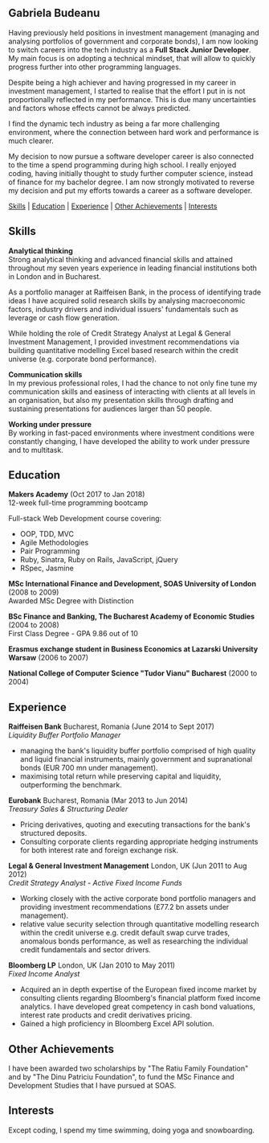 ## Gabriela Budeanu

Having previously held positions in investment management (managing and analysing portfolios of government and corporate bonds), I am now looking to switch careers into the tech industry as a **Full Stack Junior Developer**. My main focus is on adopting a technical mindset, that will allow to quickly progress further into other programming languages.

Despite being a high achiever and having progressed in my career in investment management, I started to realise that the effort I put in is not proportionally reflected in my performance. This is due many uncertainties and factors whose effects cannot be always predicted.

I find the dynamic tech industry as being a far more challenging environment, where the connection between hard work and performance is much clearer.

My decision to now pursue a software developer career is also connected to the time a spend programming during high school. I really enjoyed coding, having initially thought to study further computer science, instead of finance for my bachelor degree. I am now strongly motivated to reverse my decision and put my efforts towards a career as a software developer.

[Skills](#skills) | [Education](#education) | [Experience](#experience) | [Other Achievements](#Other-Achievements) | [Interests](#interests)

## <a name="skills">Skills</a>

**Analytical thinking**<br/>
Strong analytical thinking and advanced financial skills and attained throughout my seven years experience in leading financial institutions both in London and in Bucharest.

As a portfolio manager at Raiffeisen Bank, in the process of identifying trade ideas I have acquired solid research skills by analysing macroeconomic factors, industry drivers and individual issuers' fundamentals such as leverage or cash flow generation.

While holding the role of Credit Strategy Analyst at Legal & General Investment Management, I provided investment recommendations via building quantitative modelling Excel based research within the credit universe (e.g. corporate bond performance).

**Communication skills**<br/>
In my previous professional roles, I had the chance to not only fine tune my communication skills and easiness of interacting with clients at all levels in an organisation, but also my presentation skills through drafting and sustaining presentations for audiences larger than 50 people.

**Working under pressure** <br/>
By working in fast-paced environments where investment conditions were constantly changing, I have developed the ability to work under pressure and to multitask.

## <a name="education">Education</a>

**Makers Academy** (Oct 2017 to Jan 2018) <br />
12-week full-time programming bootcamp

Full-stack Web Development course covering:
- OOP, TDD, MVC
- Agile Methodologies
- Pair Programming
- Ruby, Sinatra, Ruby on Rails, JavaScript, jQuery
- RSpec, Jasmine

**MSc International Finance and Development, SOAS University of London** (2008 to 2009) <br/>
Awarded MSc Degree with Distinction

**BSc Finance and Banking, The Bucharest Academy of Economic Studies** (2004 to 2008) <br />
First Class Degree - GPA 9.86 out of 10

**Erasmus exchange student in Business Economics at Lazarski University Warsaw** (2006 to 2007)

**National College of Computer Science "Tudor Vianu" Bucharest** (2000 to 2004)

## <a name="Experience">Experience</a>

**Raiffeisen Bank** Bucharest, Romania (June 2014 to Sept 2017)    
*Liquidity Buffer Portfolio Manager*

- managing the bank's liquidity buffer portfolio comprised of high quality and liquid financial instruments, mainly government and supranational bonds (EUR 700 mn under management).
- maximising total return while preserving capital and liquidity, outperforming the benchmark.

**Eurobank** Bucharest, Romania (Mar 2013 to Jun 2014)    
*Treasury Sales & Structuring Dealer*

- Pricing derivatives, quoting and executing transactions for the bank's structured deposits.
- Consulting corporate clients regarding appropriate hedging instruments for both interest rate and foreign exchange risk.

**Legal & General Investment Management** London, UK (Jun 2011 to Aug 2012)    
*Credit Strategy Analyst - Active Fixed Income Funds*

- Working closely with the active corporate bond portfolio managers and providing investment recommendations (£77.2 bn assets under management).
- relative value security selection through quantitative modelling research within the credit universe e.g. credit default swap curve trades, anomalous bonds performance, as well as researching the individual credit fundamentals and sector drivers.

**Bloomberg LP** London, UK (Jan 2010 to May 2011)   
*Fixed Income Analyst*  

- Acquired an in depth expertise of the European fixed income market by consulting clients regarding Bloomberg's financial platform fixed income analytics. I have developed great competency in cash bond valuations, interest rate products and credit derivatives pricing.
- Gained a high proficiency in Bloomberg Excel API solution.

## <a name="Other-Achievements">Other Achievements</a>

I have been awarded two scholarships by "The Ratiu Family Foundation" and by "The Dinu Patriciu Foundation", to fund the MSc Finance and Development Studies that I have pursued at SOAS.

## <a name="Interests">Interests</a>

Except coding, I spend my time swimming, doing yoga and snowboarding.
